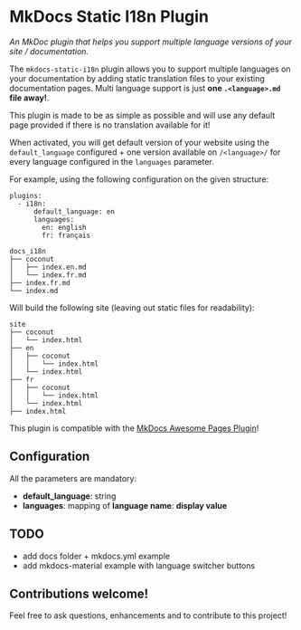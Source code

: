 # MkDocs Static I18n Plugin

*An MkDoc plugin that helps you support multiple language versions of your site / documentation.*

The `mkdocs-static-i18n` plugin allows you to support multiple languages on your documentation by adding static translation files to your existing documentation pages. Multi language support is just **one `.<language>.md` file away!**.

This plugin is made to be as simple as possible and will use any default page provided if there is no translation available for it!

When activated, you will get default version of your website using the `default_language` configured + one version available on `/<language>/` for every language configured in the `languages` parameter.

For example, using the following configuration on the given structure:

```
plugins:
  - i18n:
      default_language: en
      languages:
        en: english
        fr: français
```

```
docs_i18n
├── coconut
│   ├── index.en.md
│   └── index.fr.md
├── index.fr.md
└── index.md
```

Will build the following site (leaving out static files for readability):

```
site
├── coconut
│   └── index.html
├── en
│   ├── coconut
│   │   └── index.html
│   └── index.html
├── fr
│   ├── coconut
│   │   └── index.html
│   └── index.html
├── index.html
```

This plugin is compatible with the [MkDocs Awesome Pages Plugin](https://github.com/lukasgeiter/mkdocs-awesome-pages-plugin)!

## Configuration

All the parameters are mandatory:

- **default_language**: string
- **languages**: mapping of **language name**: **display value**

## TODO

- add docs folder + mkdocs.yml example
- add mkdocs-material example with language switcher buttons

## Contributions welcome!

Feel free to ask questions, enhancements and to contribute to this project!
